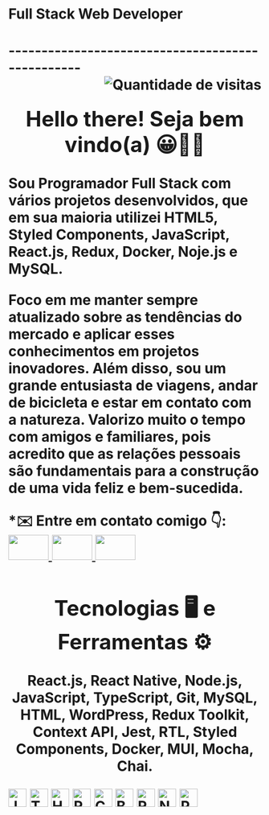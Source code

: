 <h1>Full Stack Web Developer<h1>
-------------------------------------------------

<div align="center">
    <img src="https://komarev.com/ghpvc/?username=allanzaparoli&label=VISITAS&style=plastic&color=FF0000" alt="Quantidade de visitas" align="right">
</div>
<div align="center">
    <h2>Hello there! Seja bem vindo(a) 😀✌🏻</h2>
</div>
<div>
    <p> Sou Programador Full Stack com vários projetos desenvolvidos, que em sua maioria utilizei HTML5, Styled Components, JavaScript, React.js, Redux, Docker, Noje.js e MySQL.
    </p>
    <p>Foco em me manter sempre atualizado sobre as tendências do mercado e aplicar esses conhecimentos em projetos inovadores. Além disso, sou um grande entusiasta de viagens, andar de bicicleta e estar em contato com a natureza. Valorizo muito o tempo com amigos e familiares, pois acredito que as relações pessoais são fundamentais para a construção de uma vida feliz e bem-sucedida.
    </p>
    <p>
        *✉️ Entre em contato comigo 👇:
        <a href="https://wa.me/5561991398012">
            <img src="https://raw.githubusercontent.com/gauravghongde/social-icons/master/SVG/Color/WhatsApp.svg" width="80" height="50" />
        </a>
        <a href="mailto:allanzaparoli@gmail.com">
            <img src="https://raw.githubusercontent.com/gauravghongde/social-icons/master/SVG/Color/Gmail.svg" width="80" height="50" />
        </a>
        <a href="https://www.linkedin.com/in/allanzaparoli/">
            <img src="https://raw.githubusercontent.com/gauravghongde/social-icons/master/SVG/Color/LinkedIN.svg" width="80" height="50" />
        </a>
    </p>
</div>
    
<div align="center">
    <h2> Tecnologias 🖥️ e Ferramentas ⚙️ </h2>
    <p>React.js, React Native, Node.js, JavaScript, TypeScript, Git, MySQL, HTML, WordPress, Redux Toolkit, Context API, Jest, RTL, Styled Components,  Docker, MUI, Mocha, Chai.</p>
    <p align="left">
<a href="https://developer.mozilla.org/en-US/docs/Web/JavaScript" target="_blank" rel="noreferrer"><img src="https://raw.githubusercontent.com/danielcranney/readme-generator/main/public/icons/skills/javascript-colored.svg" width="36" height="36" alt="JavaScript" /></a>
<a href="https://www.typescriptlang.org/" target="_blank" rel="noreferrer"><img src="https://raw.githubusercontent.com/danielcranney/readme-generator/main/public/icons/skills/typescript-colored.svg" width="36" height="36" alt="TypeScript" /></a>
<a href="https://developer.mozilla.org/en-US/docs/Glossary/HTML5" target="_blank" rel="noreferrer"><img src="https://raw.githubusercontent.com/danielcranney/readme-generator/main/public/icons/skills/html5-colored.svg" width="36" height="36" alt="HTML5" /></a>
<a href="https://reactjs.org/" target="_blank" rel="noreferrer"><img src="https://raw.githubusercontent.com/danielcranney/readme-generator/main/public/icons/skills/react-colored.svg" width="36" height="36" alt="React" /></a>
<a href="https://www.w3.org/TR/CSS/#css" target="_blank" rel="noreferrer"><img src="https://raw.githubusercontent.com/danielcranney/readme-generator/main/public/icons/skills/css3-colored.svg" width="36" height="36" alt="CSS3" /></a>
<a href="https://getbootstrap.com/" target="_blank" rel="noreferrer"><img src="https://raw.githubusercontent.com/danielcranney/readme-generator/main/public/icons/skills/bootstrap-colored.svg" width="36" height="36" alt="Bootstrap" /></a>
<a href="https://redux.js.org/" target="_blank" rel="noreferrer"><img src="https://raw.githubusercontent.com/danielcranney/readme-generator/main/public/icons/skills/redux-colored.svg" width="36" height="36" alt="Redux" /></a>
<a href="https://nodejs.org/en/" target="_blank" rel="noreferrer"><img src="https://raw.githubusercontent.com/danielcranney/readme-generator/main/public/icons/skills/nodejs-colored.svg" width="36" height="36" alt="NodeJS" /></a>
<a href="https://www.adobe.com/uk/products/photoshop.html" target="_blank" rel="noreferrer"><img src="https://raw.githubusercontent.com/danielcranney/readme-generator/main/public/icons/skills/photoshop-colored.svg" width="36" height="36" alt="Photoshop" /></a>
</p>
